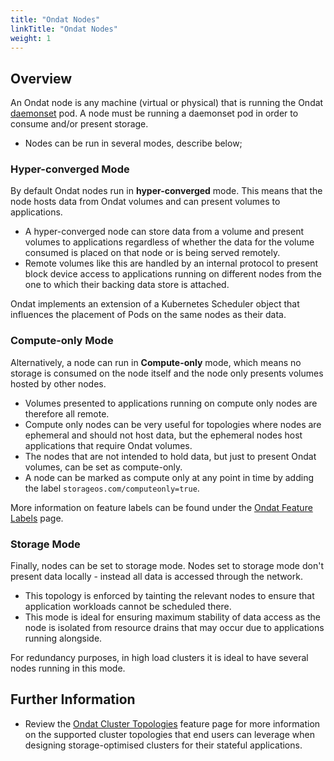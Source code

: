 ```yaml
---
title: "Ondat Nodes"
linkTitle: "Ondat Nodes"
weight: 1
---
```


## Overview

An Ondat node is any machine (virtual or physical) that is running the Ondat [daemonset](https://kubernetes.io/docs/concepts/workloads/controllers/daemonset/) pod. A node must be running a daemonset pod in order to consume and/or present storage.

- Nodes can be run in several modes, describe below;

### Hyper-converged Mode

By default Ondat nodes run in **hyper-converged** mode. This means that the node hosts data from Ondat volumes and can present volumes to applications.

- A hyper-converged node can store data from a volume and present volumes to applications regardless of whether the data for the volume consumed is placed on that node or is being served remotely.
- Remote volumes like this are handled by an internal protocol to present block device access to applications running on different nodes from the one to which their backing data store is attached.

Ondat implements an extension of a Kubernetes Scheduler object that influences the placement of Pods on the same nodes as their data.

### Compute-only Mode

Alternatively, a node can run in **Compute-only** mode, which means no storage is consumed on the node itself and the node only presents volumes hosted by other nodes.

- Volumes presented to applications running on compute only nodes are therefore all remote.
- Compute only nodes can be very useful for topologies where nodes are ephemeral and should not host data, but the ephemeral nodes host applications that require Ondat volumes.
- The nodes that are not intended to hold data, but just to present Ondat volumes, can be set as compute-only.
- A node can be marked as compute only at any point in time by adding the label `storageos.com/computeonly=true`.

More information on feature labels can be found under the [Ondat Feature Labels](/docs/concepts/labels) page.

### Storage Mode

Finally, nodes can be set to storage mode. Nodes set to storage mode don't present data locally - instead all data is accessed through the network.

- This topology is enforced by tainting the relevant nodes to ensure that application workloads cannot be scheduled there.
- This mode is ideal for ensuring maximum stability of data access as the node is isolated from resource drains that may occur due to applications running alongside.

For redundancy purposes, in high load clusters it is ideal to have several nodes running in this mode.

## Further Information

- Review the [Ondat Cluster Topologies](/docs/concepts/cluster-topologies/) feature page for more information on the supported cluster topologies that end users can leverage when designing storage-optimised clusters for their stateful applications.
